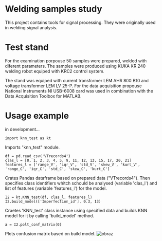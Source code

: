 # Welding samples study
This project contains tools for signal processing. They were originally used in welding signal analysis.

# Test stand
For the examination porpouse 50 samples were prepared, welded with diferent parameters. The samples were produced using KUKA KR 240 welding robot equiped with KRC2 control system.

The stand was equiped with current transformer LEM AHR 800 B10 and voltage transformer LEM LV 25-P. For the data acquisition propouse National Instruments NI USB-6008 card was used in combination with the Data Acquisition Toolbox for MATLAB.

# Usage example
in development...

```
import knn_test as kt
```
Imports "knn_test" module.
```
df = pd.read_csv('VTrecords4')
clas_l = [0, 1, 2, 3, 4, 5, 9, 11, 12, 13, 15, 17, 20, 21] 
features_l = ['range_V', 'iqr_V', 'std_V', 'skew_V', 'kurt_V', 'range_C', 'iqr_C', 'std_C', 'skew_C', 'kurt_C']
```
Crates Pandas dataframe based on prepared data ("VTrecords4"). Then specifies class identifiers whitch schould be analysed (variable 'clas_l') and list of features (variable 'features_l') for the model. 
```
I2 = kt.KNN_test(df, clas_l, features_l)
I2.build_model(['Imperfection_id'], 0.3, 13)
```
Craetes 'KNN_test' class instance using specified data and builds KNN model for it by calling 'build_model' method.
```
a = I2.polt_conf_matrix(0)
```
Plots confusion matrix based on build model.
![obraz](https://github.com/wilczke/welding_samples_study/assets/103566385/8a1a0b5e-b859-4f08-bcd4-3fa0406b030a)

